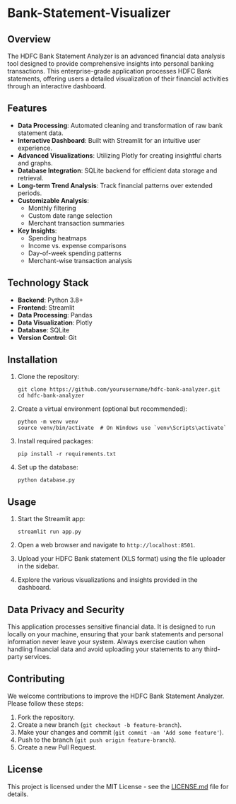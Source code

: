 # Bank-Statement-Visualizer
## Overview

The HDFC Bank Statement Analyzer is an advanced financial data analysis tool designed to provide comprehensive insights into personal banking transactions. This enterprise-grade application processes HDFC Bank statements, offering users a detailed visualization of their financial activities through an interactive dashboard.

## Features

- **Data Processing**: Automated cleaning and transformation of raw bank statement data.
- **Interactive Dashboard**: Built with Streamlit for an intuitive user experience.
- **Advanced Visualizations**: Utilizing Plotly for creating insightful charts and graphs.
- **Database Integration**: SQLite backend for efficient data storage and retrieval.
- **Long-term Trend Analysis**: Track financial patterns over extended periods.
- **Customizable Analysis**:
  - Monthly filtering
  - Custom date range selection
  - Merchant transaction summaries
- **Key Insights**:
  - Spending heatmaps
  - Income vs. expense comparisons
  - Day-of-week spending patterns
  - Merchant-wise transaction analysis

## Technology Stack

- **Backend**: Python 3.8+
- **Frontend**: Streamlit
- **Data Processing**: Pandas
- **Data Visualization**: Plotly
- **Database**: SQLite
- **Version Control**: Git

## Installation

1. Clone the repository:
   ```
   git clone https://github.com/yourusername/hdfc-bank-analyzer.git
   cd hdfc-bank-analyzer
   ```

2. Create a virtual environment (optional but recommended):
   ```
   python -m venv venv
   source venv/bin/activate  # On Windows use `venv\Scripts\activate`
   ```

3. Install required packages:
   ```
   pip install -r requirements.txt
   ```

4. Set up the database:
   ```
   python database.py
   ```

## Usage

1. Start the Streamlit app:
   ```
   streamlit run app.py
   ```

2. Open a web browser and navigate to `http://localhost:8501`.

3. Upload your HDFC Bank statement (XLS format) using the file uploader in the sidebar.

4. Explore the various visualizations and insights provided in the dashboard.

## Data Privacy and Security

This application processes sensitive financial data. It is designed to run locally on your machine, ensuring that your bank statements and personal information never leave your system. Always exercise caution when handling financial data and avoid uploading your statements to any third-party services.

## Contributing

We welcome contributions to improve the HDFC Bank Statement Analyzer. Please follow these steps:

1. Fork the repository.
2. Create a new branch (`git checkout -b feature-branch`).
3. Make your changes and commit (`git commit -am 'Add some feature'`).
4. Push to the branch (`git push origin feature-branch`).
5. Create a new Pull Request.

## License

This project is licensed under the MIT License - see the [LICENSE.md](LICENSE.md) file for details.
